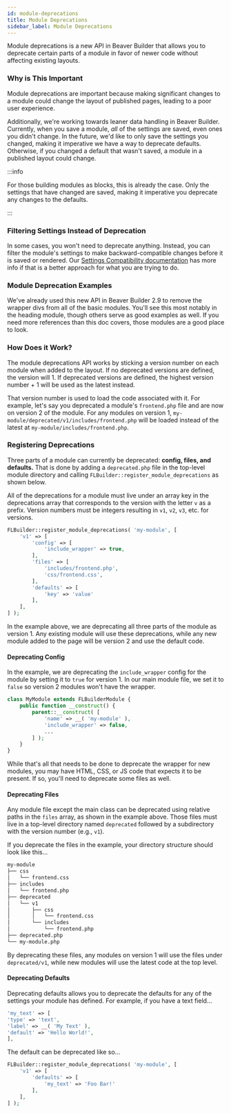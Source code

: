 ```yaml
---
id: module-deprecations
title: Module Deprecations
sidebar_label: Module Deprecations
---
```


Module deprecations is a new API in Beaver Builder that allows you to deprecate certain parts of a module in favor of newer code without affecting existing layouts.

### Why is This Important

Module deprecations are important because making significant changes to a module could change the layout of published pages, leading to a poor user experience.

Additionally, we're working towards leaner data handling in Beaver Builder. Currently, when you save a module, _all_ of the settings are saved, even ones you didn't change. In the future, we'd like to only save the settings you changed, making it imperative we have a way to deprecate defaults. Otherwise, if you changed a default that wasn't saved, a module in a published layout could change.

:::info

For those building modules as blocks, this is already the case. Only the settings that have changed are saved, making it imperative you deprecate any changes to the defaults.

:::

### Filtering Settings Instead of Deprecation

In some cases, you won't need to deprecate anything. Instead, you can filter the module's settings to make backward-compatible changes before it is saved or rendered. Our [Settings Compatibility documentation](custom-modules/helpers/#settings-compatibility-helper) has more info if that is a better approach for what you are trying to do.

### Module Deprecation Examples

We've already used this new API in Beaver Builder 2.9 to remove the wrapper divs from all of the basic modules. You'll see this most notably in the heading module, though others serve as good examples as well. If you need more references than this doc covers, those modules are a good place to look.

### How Does it Work?

The module deprecations API works by sticking a version number on each module when added to the layout. If no deprecated versions are defined, the version will 1. If deprecated versions are defined, the highest version number + 1 will be used as the latest instead.

That version number is used to load the code associated with it. For example, let's say you deprecated a module's `frontend.php` file and are now on version 2 of the module. For any modules on version 1, `my-module/deprecated/v1/includes/frontend.php` will be loaded instead of the latest at `my-module/includes/frontend.php`.

### Registering Deprecations

Three parts of a module can currently be deprecated: **config, files, and defaults.** That is done by adding a `deprecated.php` file in the top-level module directory and calling `FLBuilder::register_module_deprecations` as shown below.

All of the deprecations for a module must live under an array key in the deprecations array that corresponds to the version with the letter `v` as a prefix. Version numbers must be integers resulting in `v1`, `v2`, `v3`, etc. for versions.

```php
FLBuilder::register_module_deprecations( 'my-module', [
	'v1' => [
		'config' => [
			'include_wrapper' => true,
		],
		'files' => [
			'includes/frontend.php',
			'css/frontend.css',
		],
		'defaults' => [
			'key' => 'value'
		],
	],
] );
```

In the example above, we are deprecating all three parts of the module as version 1. Any existing module will use these deprecations, while any new module added to the page will be version 2 and use the default code.

#### Deprecating Config

In the example, we are deprecating the `include_wrapper` config for the module by setting it to `true` for version 1. In our main module file, we set it to `false` so version 2 modules won't have the wrapper.

```php
class MyModule extends FLBuilderModule {
	public function __construct() {
		parent::__construct( [
			'name' => __( 'my-module' ),
			'include_wrapper' => false,
			...
		] );
	}
}
```

While that's all that needs to be done to deprecate the wrapper for new modules, you may have HTML, CSS, or JS code that expects it to be present. If so, you'll need to deprecate some files as well.

#### Deprecating Files

Any module file except the main class can be deprecated using relative paths in the `files` array, as shown in the example above. Those files must live in a top-level directory named `deprecated` followed by a subdirectory with the version number (e.g., `v1`).

If you deprecate the files in the example, your directory structure should look like this...

```bash
my-module
├── css
│   └── frontend.css
├── includes
│   └── frontend.php
├── deprecated
│   └── v1
│       ├── css
│       │   └── frontend.css
│       └── includes
│           └── frontend.php
├── deprecated.php
└── my-module.php
```

By deprecating these files, any modules on version 1 will use the files under `deprecated/v1`, while new modules will use the latest code at the top level.

#### Deprecating Defaults

Deprecating defaults allows you to deprecate the defaults for any of the settings your module has defined. For example, if you have a text field...

```php
'my_text' => [
'type' => 'text',
'label' => __( 'My Text' ),
'default' => 'Hello World!',
],
```

The default can be deprecated like so...

```php
FLBuilder::register_module_deprecations( 'my-module', [
	'v1' => [
		'defaults' => [
			'my_text' => 'Foo Bar!'
		],
	],
] );
```
